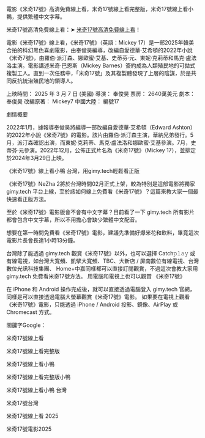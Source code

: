 電影《米奇17號》高清免費線上看，米奇17號線上看完整版，米奇17號線上看小鴨，提供繁體中文字幕。

米奇17號高清免費線上看：➤ [米奇17號高清免費線上看](https://www.gimy.tech/2025/03/mickey-17-hd-gimy.html)！

電影《米奇17號》線上看，《米奇17號》（英語：Mickey 17）是一部2025年韓美合拍的科幻黑色喜劇電影，由奉俊昊編導，改編自愛德華·艾希頓的2022年小說《米奇7號》，由羅伯·派汀森、娜歐蜜·艾基、史蒂芬·元、東妮·克莉蒂和馬克·盧法洛主演。電影講述米奇·巴恩斯（Mickey Barnes）簽約成為人類殖民地的可拋式複製工人。直到一次任務中，「米奇17號」及其複製體發現了上層的陰謀，於是共同反抗統治殖民地的領導人。

上映時間： 2025 年 3 月 7 日 (美國)
導演： 奉俊昊
票房： 2640萬美元
劇本： 奉俊昊
改編原著： Mickey7
中國大陸： 編號17

劇情概要

2022年1月，據報導奉俊昊將編導一部改編自愛德華·艾希頓（Edward Ashton）的2022年小說《米奇7號》的電影。該片由羅伯·派汀森主演，華納兄弟發行。5月，派汀森確認出演，而東妮·克莉蒂、馬克·盧法洛和娜歐蜜·艾基參演。7月，史蒂芬·元參演。2022年12月，公佈正式片名為《米奇17號》（Mickey 17），並排定於2024年3月29日上映。

《米奇17號》線上看小鴨 台灣，用gimy.tech輕鬆看正版

《米奇17號》NeZha 2將於台灣時間02月正式上架，較為特別是這部電影將獨家 gimy.tech 平台上線，至於該如何線上免費看《米奇17號》？這篇來教大家一個最快速看正版方法。

至於《米奇17號》電影版會不會有中文字幕？目前看了一下 gimy.tech 所有影片都會包含中文字幕，所以不用擔心會缺少繁體中文配音。

想要在第一時間免費看《米奇17號》電影，建議先準備好爆米花和飲料，畢竟這次電影片長會長達1小時13分鐘。

台灣除了能透過 gimy.tech 觀賞《米奇17號》以外，也可以選擇 Catch𝚙𝚕𝚊𝚢 或有線電視，如台灣大寬頻、凱擘大寬頻、TBC、大新店 / 屏南數位有線電視、台灣數位光訊科技集團、 Home+中嘉同樣都可以直接訂閱觀賞，不過這次會教大家用 gimy.tech 免費看米奇17號方法。
用電腦和電視上也可以觀賞 《米奇17號》

在 iPhone 和 Android 操作完成後，就可以直接透過電腦登入 gimy.tech 官網，同樣是可以直接透過電腦大螢幕觀賞《米奇17號》電影。
如果要在電視上觀看《米奇17號》電影，只能透過 iPhone / Android 投影、鏡像、AirPlay 或 Chromecast 方式。

關鍵字Google：

米奇17號線上看

米奇17號線上看完整版

米奇17號線上看小鴨

米奇17號線上看完整版小鴨

米奇17號線上看小鴨 台灣

米奇17號台灣

米奇17號線上看 2025

米奇17號電影2025
